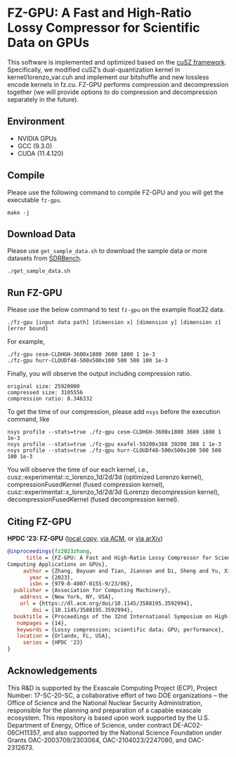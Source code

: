 # FZ-GPU: A Fast and High-Ratio Lossy Compressor for Scientific Data on GPUs

This software is implemented and optimized based on the [cuSZ framework](https://github.com/szcompressor/cuSZ). Specifically, we modified cuSZ’s dual-quantization kernel in kernel/lorenzo_var.cuh and implement our bitshuffle and new lossless encode kernels in fz.cu. FZ-GPU performs compression and decompression together (we will provide options to do compression and decompression separately in the future).

## Environment
- NVIDIA GPUs
- GCC (9.3.0)
- CUDA (11.4.120)

## Compile
Please use the following command to compile FZ-GPU and you will get the executable ```fz-gpu```.
```
make -j
```

## Download Data
Please use ```get_sample_data.sh``` to download the sample data or more datasets from [SDRBench](http://sdrbench.github.io/).

```
./get_sample_data.sh
```

## Run FZ-GPU
Please use the below command to test ```fz-gpu``` on the example float32 data.
```
./fz-gpu [input data path] [dimension x] [dimension y] [dimension z] [error bound]
```

For example,
```
./fz-gpu cesm-CLDHGH-3600x1800 3600 1800 1 1e-3
./fz-gpu hurr-CLOUDf48-500x500x100 500 500 100 1e-3
```

Finally, you will observe the output including compression ratio.
```
original size: 25920000
compressed size: 3105556
compression ratio: 8.346332
```

To get the time of our compression, please add ```nsys``` before the execution command, like
```
nsys profile --stats=true ./fz-gpu cesm-CLDHGH-3600x1800 3600 1800 1 1e-3
nsys profile --stats=true ./fz-gpu exafel-59200x388 39200 388 1 1e-3
nsys profile --stats=true ./fz-gpu hurr-CLOUDf48-500x500x100 500 500 100 1e-3
```

You will observe the time of our each kernel, i.e., cusz::experimental::c_lorenzo_1d/2d/3d (optimized Lorenzo kernel), compressionFusedKernel (fused compression kernel), cusz::experimental::x_lorenzo_1d/2d/3d (Lorenzo decompression kernel), decompressionFusedKernel (fused decompression kernel). 

## Citing FZ-GPU
**HPDC '23: FZ-GPU** ([local copy](HPDC23-FZ-GPU.pdf), [via ACM](https://dl.acm.org/doi/10.1145/3588195.3592994), or [via arXiv](https://arxiv.org/abs/2304.12557))

```bibtex
@inproceedings{fz2023zhang,
      title = {FZ-GPU: A Fast and High-Ratio Lossy Compressor for Scientific
Computing Applications on GPUs},
     author = {Zhang, Boyuan and Tian, Jiannan and Di, Sheng and Yu, Xiaodong and Feng, Yunhe and Liang, Xin and Tao, Dingwen and Cappello, Franck},
       year = {2023},
       isbn = {979-8-4007-0155-9/23/06},
  publisher = {Association for Computing Machinery},
    address = {New York, NY, USA},
	url = {https://dl.acm.org/doi/10.1145/3588195.3592994},
        doi = {10.1145/3588195.3592994},
  booktitle = {Proceedings of the 32nd International Symposium on High-Performance Parallel and Distributed Computing},
   numpages = {14},
   keywords = {Lossy compression; scientific data; GPU; performance},
   location = {Orlando, FL, USA},
     series = {HPDC '23}
}
```

## Acknowledgements
This R&D is supported by the Exascale Computing Project (ECP), Project Number: 17-SC-20-SC, a collaborative effort of two DOE organizations – the Office of Science and the National Nuclear Security Administration, responsible for the planning and preparation of a capable exascale ecosystem. This repository is based upon work supported by the U.S. Department of Energy, Office of Science, under contract DE-AC02-06CH11357, and also supported by the National Science Foundation under Grants OAC-2003709/2303064, OAC-2104023/2247080, and OAC-2312673.
